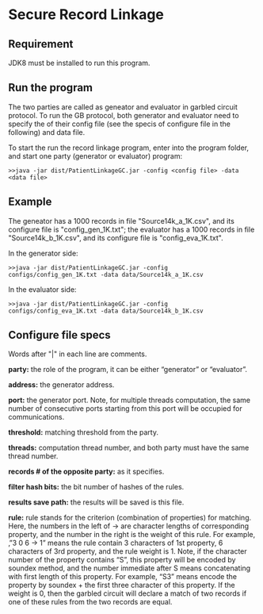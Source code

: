 Secure Record Linkage
====

Requirement
---
JDK8 must be installed to run this program.

Run the program
---
The two parties are called as geneator and evaluator in garbled circuit protocol. To run the GB protocol, both generator and evaluator need to specify the of their config file (see the specis of configure file in the following) and data file.

To start the run the record linkage program, enter into the program folder, and start one party (generator or evaluator) program:
```
>>java -jar dist/PatientLinkageGC.jar -config <config file> -data <data file>
```

Example
---
The geneator has a 1000 records in file "Source14k_a_1K.csv", and its configure file is "config_gen_1K.txt"; the evaluator has a 1000 records in file "Source14k_b_1K.csv", and its configure file is "config_eva_1K.txt".

In the generator side:
```
>>java -jar dist/PatientLinkageGC.jar -config configs/config_gen_1K.txt -data data/Source14k_a_1K.csv
```

In the evaluator side:
```
>>java -jar dist/PatientLinkageGC.jar -config configs/config_eva_1K.txt -data data/Source14k_b_1K.csv
```

Configure file specs
---
Words after "|" in each line are comments.

**party:**
the role of the program, it can be either “generator” or “evaluator”.

**address:**
the generator address.

**port:**
the generator port. Note, for multiple threads computation, the same number of consecutive ports starting from this port will be occupied for communications.

**threshold:**
matching threshold from the party.

**threads:**
computation thread number, and both party must have the same thread number.

**records # of the opposite party:**
as it specifies.

**filter hash bits:**
the bit number of hashes of the rules.

**results save path:**
the results will be saved is this file.

**rule:**
rule stands for the criterion (combination of properties) for matching. Here, the numbers in the left of ->  are character lengths of corresponding property, and the number in the right is the weight of this rule. For example, ‚”3  0  6 -> 1” means the rule contain 3 characters of 1st property, 6 characters of 3rd property, and the rule weight is 1. Note, if the character number of the property contains “S”,  this property will be encoded by soundex method, and the number immediate after S means concatenating with first length of this property. For example, “S3” means encode the property by soundex + the first three character of this property. If the weight is 0, then the garbled circuit will declare a match of two records if one of these rules from the two records are equal.

